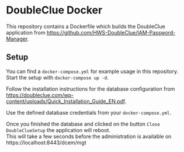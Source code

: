 # DoubleClue Docker

This repository contains a Dockerfile which builds the DoubleClue application from 
https://github.com/HWS-DoubleClue/IAM-Password-Manager.

## Setup

You can find a `docker-compose.yml` for example usage in this repository.  
Start the setup with `docker-compose up -d`.  

Follow the installation instructions for the database configuration from 
https://doubleclue.com/wp-content/uploads/Quick_Installation_Guide_EN.pdf.  

Use the defined database credentials from your `docker-compose.yml`.  

Once you finished the database and clicked on the button `Close DoubleClueSetup` the application will reboot.  
This will take a few seconds before the administration is available on https://localhost:8443/dcem/mgt
